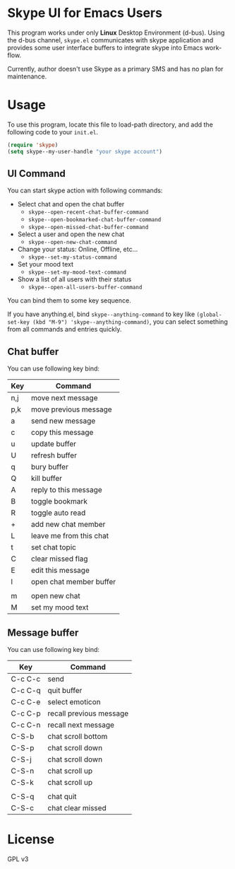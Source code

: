 # Skype UI for Emacs Users

This program works under only **Linux** Desktop Environment (d-bus).
Using the d-bus channel, `skype.el` communicates with skype application and
provides some user interface buffers to integrate skype into Emacs work-flow.

Currently, author doesn't use Skype as a primary SMS and has no plan for maintenance.

# Usage

To use this program, locate this file to load-path directory,
and add the following code to your `init.el`.

```el
(require 'skype)
(setq skype--my-user-handle "your skype account")
```

## UI Command


You can start skype action with following commands:

- Select chat and open the chat buffer
    - `skype--open-recent-chat-buffer-command`
    - `skype--open-bookmarked-chat-buffer-command`
    - `skype--open-missed-chat-buffer-command`
- Select a user and open the new chat
    - `skype--open-new-chat-command`
- Change your status: Online, Offline, etc...
    - `skype--set-my-status-command`
- Set your mood text
    - `skype--set-my-mood-text-command`
- Show a list of all users with their status
    - `skype--open-all-users-buffer-command`

You can bind them to some key sequence.

If you have anything.el, bind `skype--anything-command` to key like
`(global-set-key (kbd "M-9") 'skype--anything-command)`, you can
select something from all commands and entries quickly.

## Chat buffer

You can use following key bind:

| Key | Command                 |
|-----|-------------------------|
| n,j | move next message       |
| p,k | move previous message   |
| a   | send new message        |
| c   | copy this message       |
| u   | update buffer           |
| U   | refresh buffer          |
| q   | bury buffer             |
| Q   | kill buffer             |
| A   | reply to this message   |
| B   | toggle bookmark         |
| R   | toggle auto read        |
| +   | add new chat member     |
| L   | leave me from this chat |
| t   | set chat topic          |
| C   | clear missed flag       |
| E   | edit this message       |
| l   | open chat member buffer |
|     |                         |
| m   | open new chat           |
| M   | set my mood text        |

## Message buffer

You can use following key bind:

| Key     | Command                 |
|---------|-------------------------|
| C-c C-c | send                    |
| C-c C-q | quit buffer             |
| C-c C-e | select emoticon         |
| C-c C-p | recall previous message |
| C-c C-n | recall next message     |
| C-S-b   | chat scroll bottom      |
| C-S-p   | chat scroll down        |
| C-S-j   | chat scroll down        |
| C-S-n   | chat scroll up          |
| C-S-k   | chat scroll up          |
|         |                         |
| C-S-q   | chat quit               |
| C-S-c   | chat clear missed       |

# License

GPL v3
